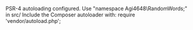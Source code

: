 PSR-4 autoloading configured. Use "namespace Agi4648\RandomWords;" in src/
Include the Composer autoloader with: require 'vendor/autoload.php';